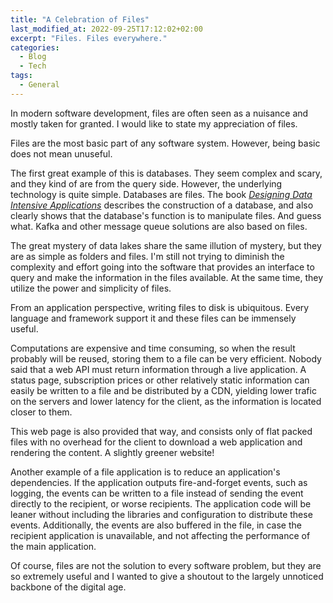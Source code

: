 ```yaml
---
title: "A Celebration of Files"
last_modified_at: 2022-09-25T17:12:02+02:00
excerpt: "Files. Files everywhere."
categories:
  - Blog
  - Tech
tags:
  - General
---
```


In modern software development, files are often seen as a nuisance and mostly taken for granted.
I would like to state my appreciation of files.

Files are the most basic part of any software system.
However, being basic does not mean unuseful.

The first great example of this is databases.
They seem complex and scary, and they kind of are from the query side.
However, the underlying technology is quite simple.
Databases are files.
The book [*Designing Data Intensive Applications*](https://www.oreilly.com/library/view/designing-data-intensive-applications/9781491903063/) describes the construction of a database, and also clearly shows that the database's function is to manipulate files.
And guess what.
Kafka and other message queue solutions are also based on files.

The great mystery of data lakes share the same illution of mystery, but they are as simple as folders and files.
I'm still not trying to diminish the complexity and effort going into the software that provides an interface to query and make the information in the files available.
At the same time, they utilize the power and simplicity of files.

From an application perspective, writing files to disk is ubiquitous.
Every language and framework support it and these files can be immensely useful.

Computations are expensive and time consuming, so when the result probably will be reused, storing them to a file can be very efficient.
Nobody said that a web API must return information through a live application.
A status page, subscription prices or other relatively static information can easily be written to a file and be distributed by a CDN, yielding lower trafic on the servers and lower latency for the client, as the information is located closer to them.

This web page is also provided that way, and consists only of flat packed files with no overhead for the client to download a web application and rendering the content.
A slightly greener website!

Another example of a file application is to reduce an application's dependencies.
If the application outputs fire-and-forget events, such as logging, the events can be written to a file instead of sending the event directly to the recipient, or worse recipients.
The application code will be leaner without including the libraries and configuration to distribute these events.
Additionally, the events are also buffered in the file, in case the recipient application is unavailable, and not affecting the performance of the main application.

Of course, files are not the solution to every software problem, but they are so extremely useful and I wanted to give a shoutout to the largely unnoticed backbone of the digital age.
